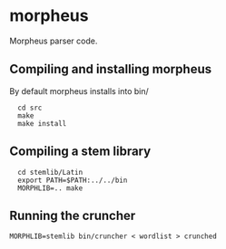 morpheus
========

Morpheus parser code.

Compiling and installing morpheus
---------------------------------

By default morpheus installs into bin/
```
  cd src
  make
  make install
```
Compiling a stem library
------------------------
```
  cd stemlib/Latin
  export PATH=$PATH:../../bin
  MORPHLIB=.. make
```
Running the cruncher
--------------------
```
MORPHLIB=stemlib bin/cruncher < wordlist > crunched
```
